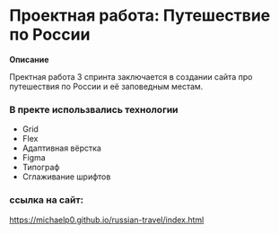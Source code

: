 # Проектная работа: Путешествие по России

**Описание**

Пректная работа 3 спринта заключается в создании сайта про путешествия по России и её заповедным местам.

### В пректе использвались технологии

- Grid
- Flex
- Адаптивная вёрстка
- Figma
- Типограф
- Сглаживание шрифтов

### ссылка на сайт:
https://michaelp0.github.io/russian-travel/index.html
